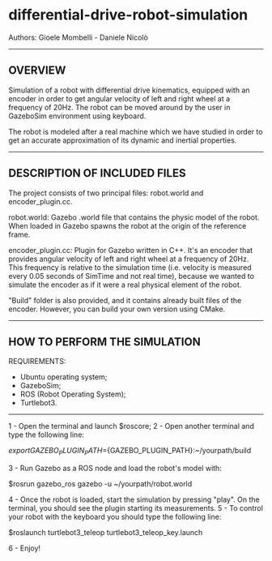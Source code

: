 # differential-drive-robot-simulation

Authors: Gioele Mombelli - Daniele Nicolò

--------
OVERVIEW
--------

Simulation of a robot with differential drive kinematics, equipped with an encoder in order to get angular velocity of left and right wheel at a frequency of 20Hz. The robot can be moved around by the user in GazeboSim environment using keyboard.

The robot is modeled after a real machine which we have studied in order to get an accurate approximation of its dynamic and inertial properties.

-----------------------------------
DESCRIPTION OF INCLUDED FILES
-----------------------------------

The project consists of two principal files: robot.world and encoder_plugin.cc.

robot.world: Gazebo .world file that contains the physic model of the robot. When loaded in Gazebo spawns the robot at the origin of the reference frame.

encoder_plugin.cc: Plugin for Gazebo written in C++. It's an encoder that provides angular velocity of left and right wheel at a frequency of 20Hz. This frequency is relative to the simulation time (i.e. velocity is measured every 0.05 seconds of SimTime and not real time), because we wanted to simulate the encoder as if it were a real physical element of the robot.

"Build" folder is also provided, and it contains already built files of the encoder. However, you can build your own version using CMake.

----------------
HOW TO PERFORM THE SIMULATION
---------------

REQUIREMENTS:

- Ubuntu operating system;
- GazeboSim;
- ROS (Robot Operating System);
- Turtlebot3.

------

1 - Open the terminal and launch $roscore;
2 - Open another terminal and type the following line:

$export GAZEBO_PLUGIN_PATH=${GAZEBO_PLUGIN_PATH}:~/yourpath/build

3 - Run Gazebo as a ROS node and load the robot's model with:

$rosrun gazebo_ros gazebo -u ~/yourpath/robot.world

4 - Once the robot is loaded, start the simulation by pressing "play". On the terminal, you should see the plugin starting its measurements.
5 - To control your robot with the keyboard you should type the following line:

$roslaunch turtlebot3_teleop turtlebot3_teleop_key.launch

6 - Enjoy!

